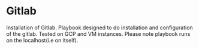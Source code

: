 # Gitlab
Installation of Gitlab. Playbook designed to do installation and configuration of the gitlab.
Tested on GCP and VM instances. Please note playbook runs on the localhost(i.e on itself).
